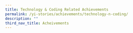 ```yaml
---
title: Technology & Coding Related Achievements
permalink: /yi-stories/achievements/technology-n-coding/
description: ""
third_nav_title: Acheivements
---
```

